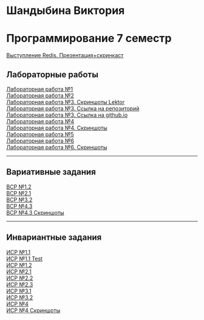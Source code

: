 # Шандыбина Виктория
# Программирование 7 семестр

[Выступление Redis. Презентация+скринкаст][15]<br>

[15]: https://drive.google.com/drive/folders/1cDTa4f-KNhu5pV0OfshKa8m520BNdLLH?usp=sharing

## Лабораторные работы
[Лабораторная работа №1][1] <br>
[Лабораторная работа №2][2] <br>
[Лабораторная работа №3. Скриншоты Lektor][3] <br>
[Лабораторная работа №3. Ссылка на репозиторий][20] <br>
[Лабораторная работа №3. Ссылка на github.io][21] <br>
[Лабораторная работа №4][4] <br>
[Лабораторная работа №4. Скриншоты][23] <br>
[Лабораторная работа №5][5] <br>
[Лабораторная работа №6][6] <br>
[Лабораторная работа №6. Скриншоты][24] <br>

[1]: https://github.com/viktoriashandybina/prog7/blob/main/LR/1.py
[2]: https://github.com/viktoriashandybina/prog7/blob/main/LR/2.py
[3]: https://github.com/viktoriashandybina/prog7/blob/main/LR/lektor.pdf
[20]: https://github.com/viktoriashandybina/lektor
[21]: https://viktoriashandybina.github.io/lektor/
[4]: https://github.com/viktoriashandybina/prog7/tree/main/LR/4
[23]: https://github.com/viktoriashandybina/prog7/blob/main/LR/4/Screenshot_1.pdf
[5]: https://github.com/viktoriashandybina/prog7/tree/main/LR/templates
[6]: https://github.com/viktoriashandybina/prog7/tree/main/LR/6
[24]: https://github.com/viktoriashandybina/prog7/blob/main/LR/6/Screenshot_1.pdf

*****

## Вариативные задания

[ВСР №1.2][11] <br>
[ВСР №2.1][12] <br>
[ВСР №3.2][13] <br>
[ВСР №4.3][14] <br>
[ВСР №4.3 Скриншоты][24] <br>

[11]: https://github.com/viktoriashandybina/prog7/blob/main/VSR/1_2.pdf
[12]: https://github.com/viktoriashandybina/prog7/blob/main/VSR/2_1.py
[13]: https://github.com/viktoriashandybina/prog7/tree/main/VSR/3_2
[14]: https://github.com/viktoriashandybina/prog7/tree/main/VSR/4_3
[24]: https://github.com/viktoriashandybina/prog7/blob/main/VSR/4_3/Screenshot_1.pdf

*****

## Инвариантные задания

[ИСР №1.1][7] <br>
[ИСР №1.1 Test][22] <br>
[ИСР №1.2][16] <br> 
[ИСР №2.1][8] <br>
[ИСР №2.2][17] <br>
[ИСР №2.3][18] <br>
[ИСР №3.1][9] <br>
[ИСР №3.2][19] <br>
[ИСР №4][10] <br>
[ИСР №4 Скриншоты][25] <br>


[7]: https://github.com/viktoriashandybina/prog7/blob/main/ISR/1.py
[22]: https://github.com/viktoriashandybina/prog7/blob/main/ISR/1_1test.py
[16]: https://github.com/viktoriashandybina/prog7/blob/main/ISR/1_2.py
[8]: https://github.com/viktoriashandybina/prog7/tree/main/ISR/2_1
[17]: https://github.com/viktoriashandybina/prog7/blob/main/ISR/2_2
[18]: https://github.com/viktoriashandybina/prog7/blob/main/ISR/2_3.py
[9]: https://github.com/viktoriashandybina/prog7/tree/main/ISR/3_1
[19]: https://github.com/viktoriashandybina/prog7/tree/main/ISR/3_2
[10]: https://github.com/viktoriashandybina/prog7/tree/main/ISR/4/blog
[25]: https://github.com/viktoriashandybina/prog7/blob/main/ISR/4/blog/Screenshot_1.pdf
